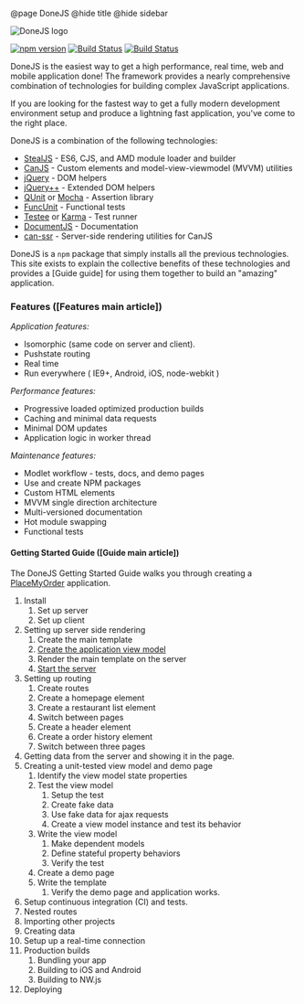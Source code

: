 @page DoneJS
@hide title
@hide sidebar

![DoneJS logo](https://donejs.com/static/img/donejs-logo-black.svg)

[![npm version](https://badge.fury.io/js/donejs.svg)](https://badge.fury.io/js/donejs)
[![Build Status](https://travis-ci.org/donejs/donejs.svg?branch=master)](https://travis-ci.org/donejs/donejs)
[![Build Status](https://ci.appveyor.com/api/projects/status/github/donejs/donejs?branch=master&svg=true)](https://ci.appveyor.com/project/daffl/donejs)

DoneJS is the easiest way to get a high performance, real time, web and mobile application
done! The framework provides a nearly comprehensive combination of technologies for
building complex JavaScript applications.

If you are looking for the fastest way to get a fully modern development environment setup
and produce a lightning fast application, you've come to the right place.

DoneJS is a combination of the following technologies:

- [StealJS](http://stealjs.com) - ES6, CJS, and AMD module loader and builder
- [CanJS](https://canjs.com) - Custom elements and model-view-viewmodel (MVVM) utilities
- [jQuery](https://jquery.com/) - DOM helpers
- [jQuery++](http://jquerypp.com) - Extended DOM helpers
- [QUnit](https://qunitjs.com/) or [Mocha](https://mochajs.org/) - Assertion library
- [FuncUnit](https://funcunit.com/) - Functional tests
- [Testee](https://github.com/bitovi/testee) or [Karma](https://karma-runner.github.io/) - Test runner
- [DocumentJS](http://documentjs.com) - Documentation
- [can-ssr](https://github.com/canjs/ssr) - Server-side rendering utilities for CanJS

DoneJS is a `npm` package that simply installs all the previous
technologies.  This site exists to explain the collective benefits of these technologies
and provides a [Guide guide] for using them together to build an "amazing" application.


### Features ([Features main article])

_Application features:_

- Isomorphic (same code on server and client).
- Pushstate routing
- Real time
- Run everywhere ( IE9+, Android, iOS, node-webkit )

_Performance features:_

- Progressive loaded optimized production builds
- Caching and minimal data requests
- Minimal DOM updates
- Application logic in worker thread

_Maintenance features:_

- Modlet workflow - tests, docs, and demo pages
- Use and create NPM packages
- Custom HTML elements
- MVVM single direction architecture
- Multi-versioned documentation
- Hot module swapping
- Functional tests



#### Getting Started Guide ([Guide main article])

The DoneJS Getting Started Guide walks you through creating a [PlaceMyOrder](http://place-my-order.com) application.

1. Install
   1. Set up server
   2. Set up client
2. Setting up server side rendering
   1. Create the main template
   2. [Create the application view model](docs/getting_started_outline.md#create-the-application-view-model)
   3. Render the main template on the server
   4. [Start the server](docs/getting_started_outline.md#start-the-server)
3. Setting up routing
   1. Create routes
   2. Create a homepage element
   3. Create a restaurant list element
   4. Switch between pages
   5. Create a header element
   6. Create a order history element
   7. Switch between three pages
4. Getting data from the server and showing it in the page.
5. Creating a unit-tested view model and demo page
   1. Identify the view model state properties
   2. Test the view model
      1. Setup the test
      2. Create fake data
      3. Use fake data for ajax requests
      4. Create a view model instance and test its behavior
   3. Write the view model
      1. Make dependent models
      2. Define stateful property behaviors
      3. Verify the test
   4. Create a demo page
   5. Write the template
      1. Verify the demo page and application works.
6. Setup continuous integration (CI) and tests.
6. Nested routes
7. Importing other projects
8. Creating data
9. Setup up a real-time connection
10. Production builds
    1. Bundling your app
    2. Building to iOS and Android
    3. Building to NW.js
11. Deploying
